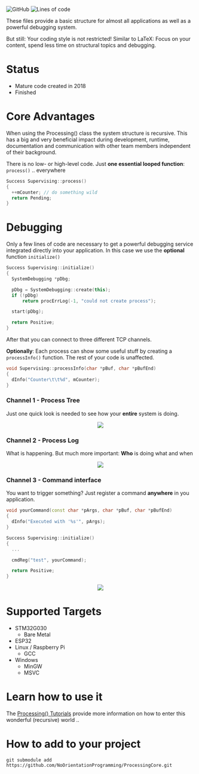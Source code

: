 
![GitHub](https://img.shields.io/github/license/NoOrientationProgramming/ProcessingCore?style=plastic)
![Lines of code](https://img.shields.io/tokei/lines/github/NoOrientationProgramming/ProcessingCore?style=plastic&type=Cpp)

These files provide a basic structure for almost all applications as well as a powerful debugging system.

But still: Your coding style is not restricted! Similar to LaTeX: Focus on your content, spend less time on structural topics and debugging.

# Status

- Mature code created in 2018
- Finished

# Core Advantages

When using the Processing() class the system structure is recursive. This has a big and very beneficial impact during development, runtime, documentation and communication with other team members independent of their background.

There is no low- or high-level code. Just **one essential looped function**: `process()` .. everywhere

```cpp
Success Supervising::process()
{
  ++mCounter; // do something wild
  return Pending;
}
```

# Debugging

Only a few lines of code are necessary to get a powerful debugging service integrated directly into your application. In this case we use the **optional** function `initialize()`

```cpp
Success Supervising::initialize()
{
  SystemDebugging *pDbg;

  pDbg = SystemDebugging::create(this);
  if (!pDbg)
      return procErrLog(-1, "could not create process");

  start(pDbg);

  return Positive;
}
```

After that you can connect to three different TCP channels.

**Optionally**: Each process can show some useful stuff by creating a `processInfo()` function. The rest of your code is unaffected.

```cpp
void Supervising::processInfo(char *pBuf, char *pBufEnd)
{
  dInfo("Counter\t\t%d", mCounter);
}
```

### Channel 1 - Process Tree

Just one quick look is needed to see how your **entire** system is doing.

<p align="center">
  <kbd>
    <img src="https://raw.githubusercontent.com/NoOrientationProgramming/ProcessingTutorials/main/doc/channel-dbg-1_tree-proc.png"/>
  </kbd>
</p>

### Channel 2 - Process Log

What is happening. But much more important: **Who** is doing what and when

<p align="center">
  <kbd>
    <img src="https://raw.githubusercontent.com/NoOrientationProgramming/ProcessingTutorials/main/doc/channel-dbg-2_log.png"/>
  </kbd>
</p>

### Channel 3 - Command interface

You want to trigger something? Just register a command **anywhere** in you application.

```cpp
void yourCommand(const char *pArgs, char *pBuf, char *pBufEnd)
{
  dInfo("Executed with '%s'", pArgs);
}

Success Supervising::initialize()
{
  ...

  cmdReg("test", yourCommand);

  return Positive;
}
```

<p align="center">
  <kbd>
    <img src="https://raw.githubusercontent.com/NoOrientationProgramming/ProcessingTutorials/main/doc/channel-dbg-3_cmd.png"/>
  </kbd>
</p>

# Supported Targets

- STM32G030
  - Bare Metal
- ESP32
- Linux / Raspberry Pi
  - GCC
- Windows
  - MinGW
  - MSVC

# Learn how to use it

The [Processing() Tutorials](https://github.com/NoOrientationProgramming/ProcessingTutorials) provide more information on how to enter this wonderful (recursive) world ..

# How to add to your project

`git submodule add https://github.com/NoOrientationProgramming/ProcessingCore.git`
